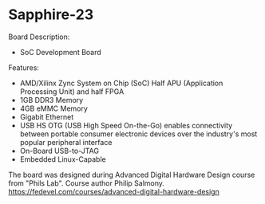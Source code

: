 # Sapphire-23

Board Description:
- SoC Development Board

Features:
- AMD/Xilinx Zync System on Chip (SoC) Half APU (Application Processing Unit) and half FPGA
- 1GB DDR3 Memory
- 4GB eMMC Memory
- Gigabit Ethernet
- USB HS OTG (USB High Speed On-the-Go) enables connectivity between portable consumer electronic devices over the industry's most popular peripheral interface
- On-Board USB-to-JTAG
- Embedded Linux-Capable

The board was designed during Advanced Digital Hardware Design course from "Phils Lab". Course author Philip Salmony.
https://fedevel.com/courses/advanced-digital-hardware-design

